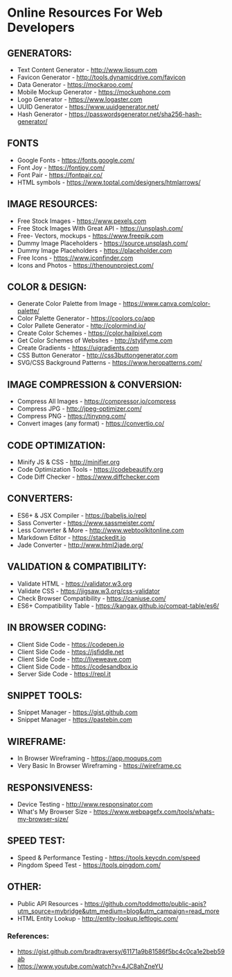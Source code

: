 # Online Resources For Web Developers

## GENERATORS:
* Text Content Generator - http://www.lipsum.com
* Favicon Generator - http://tools.dynamicdrive.com/favicon		
* Data Generator - https://mockaroo.com/						
* Mobile Mockup Generator - https://mockuphone.com
* Logo Generator - https://www.logaster.com
* UUID Generator - https://www.uuidgenerator.net/
* Hash Generator - https://passwordsgenerator.net/sha256-hash-generator/

## FONTS
* Google Fonts - https://fonts.google.com/
* Font Joy - https://fontjoy.com/
* Font Pair - https://fontpair.co/
* HTML symbols - https://www.toptal.com/designers/htmlarrows/

## IMAGE RESOURCES:
* Free Stock Images - https://www.pexels.com
* Free Stock Images With Great API - https://unsplash.com/
* Free- Vectors, mockups - https://www.freepik.com
* Dummy Image Placeholders - https://source.unsplash.com/
* Dummy Image Placeholders - https://placeholder.com
* Free Icons - https://www.iconfinder.com
* Icons and Photos - https://thenounproject.com/

## COLOR & DESIGN:
* Generate Color Palette from Image - https://www.canva.com/color-palette/
* Color Palette Generator - https://coolors.co/app
* Color Pallete Generator - http://colormind.io/
* Create Color Schemes - https://color.hailpixel.com
* Get Color Schemes of Websites - http://stylifyme.com
* Create Gradients - https://uigradients.com
* CSS Button Generator - http://css3buttongenerator.com 
* SVG/CSS Background Patterns - https://www.heropatterns.com/

## IMAGE COMPRESSION & CONVERSION:
* Compress All Images - https://compressor.io/compress
* Compress JPG - http://jpeg-optimizer.com/
* Compress PNG - https://tinypng.com/
* Convert images (any format) - https://convertio.co/

## CODE OPTIMIZATION:
* Minify JS & CSS - http://minifier.org
* Code Optimization Tools - https://codebeautify.org
* Code Diff Checker - https://www.diffchecker.com

## CONVERTERS:
* ES6+ & JSX Compiler - https://babeljs.io/repl
* Sass Converter - https://www.sassmeister.com/ 		  
* Less Converter & More - http://www.webtoolkitonline.com   
* Markdown Editor - https://stackedit.io
* Jade Converter - http://www.html2jade.org/

## VALIDATION & COMPATIBILITY:
* Validate HTML - https://validator.w3.org
* Validate CSS - https://jigsaw.w3.org/css-validator
* Check Browser Compatibility - https://caniuse.com/
* ES6+ Compatibility Table - https://kangax.github.io/compat-table/es6/

## IN BROWSER CODING:
* Client Side Code - https://codepen.io
* Client Side Code - https://jsfiddle.net
* Client Side Code - http://liveweave.com
* Client Side Code - https://codesandbox.io
* Server Side Code - https://repl.it

## SNIPPET TOOLS:
* Snippet Manager - https://gist.github.com
* Snippet Manager - https://pastebin.com

## WIREFRAME:
* In Browser Wireframing - https://app.moqups.com
* Very Basic In Browser Wireframing - https://wireframe.cc

## RESPONSIVENESS:
* Device Testing - http://www.responsinator.com
* What's My Browser Size - https://www.webpagefx.com/tools/whats-my-browser-size/

## SPEED TEST:
* Speed & Performance Testing - https://tools.keycdn.com/speed
* Pingdom Speed Test - https://tools.pingdom.com/

## OTHER:
* Public API Resources - https://github.com/toddmotto/public-apis?utm_source=mybridge&utm_medium=blog&utm_campaign=read_more
* HTML Entity Lookup - http://entity-lookup.leftlogic.com/

### References:
* https://gist.github.com/bradtraversy/61171a9b81586f5bc4c0ca1e2beb59ab
* https://www.youtube.com/watch?v=4JC8ahZneYU
